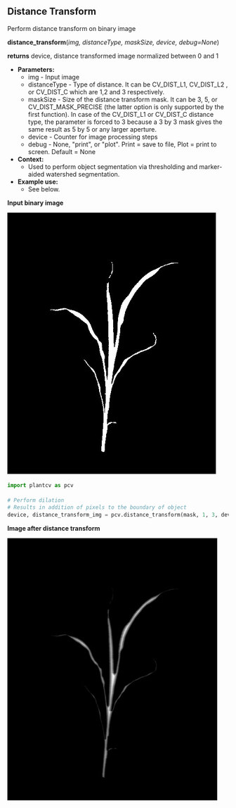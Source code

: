 ## Distance Transform

Perform distance transform on binary image

**distance_transform**(*img, distanceType, maskSize, device, debug=None*)

**returns** device, distance transformed image normalized between 0 and 1

- **Parameters:**
    - img - Input image
    - distanceType - Type of distance. It can be CV_DIST_L1, CV_DIST_L2 , or CV_DIST_C which are 1,2 and 3 respectively.
    - maskSize - Size of the distance transform mask. It can be 3, 5, or CV_DIST_MASK_PRECISE (the latter option is only supported by the first function). In case of the CV_DIST_L1 or CV_DIST_C distance type, the parameter is forced to 3 because a 3 by 3 mask gives the same result as 5 by 5 or any larger aperture.
    - device - Counter for image processing steps
    - debug - None, "print", or "plot". Print = save to file, Plot = print to screen. Default = None
- **Context:**
    - Used to perform object segmentation via thresholding and marker-aided watershed segmentation.
- **Example use:**
    - See below.
    
**Input binary image**

![Screenshot](img/documentation_images/distance_transform/mask_img.jpg)

```python
import plantcv as pcv

# Perform dilation
# Results in addition of pixels to the boundary of object
device, distance_transform_img = pcv.distance_transform(mask, 1, 3, device, debug=None)
```

**Image after distance transform**

![Screenshot](img/documentation_images/distance_transform/distance_transform_img.jpg)
